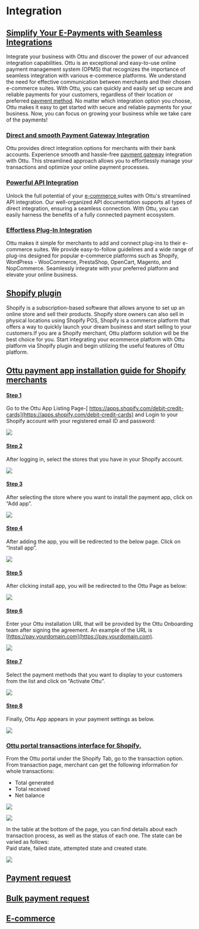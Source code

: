 # Integration

## [Simplify Your E-Payments with Seamless Integrations](integration.md#simplify-your-e-payments-with-seamless-integrations)

Integrate your business with Ottu and discover the power of our advanced integration capabilities. Ottu is an exceptional and easy-to-use online payment management system (OPMS) that recognizes the importance of seamless integration with various e-commerce platforms. We understand the need for effective communication between merchants and their chosen e-commerce suites. With Ottu, you can quickly and easily set up secure and reliable payments for your customers, regardless of their location or preferred [payment method](payment-methods.md). No matter which integration option you choose, Ottu makes it easy to get started with secure and reliable payments for your business. Now, you can focus on growing your business while we take care of the payments!

### [Direct and smooth Payment Gateway Integration](integration.md#direct-and-smooth-payment-gateway-integration)

Ottu provides direct integration options for merchants with their bank accounts. Experience smooth and hassle-free [payment gateway](payment-gateway.md) integration with Ottu. This streamlined approach allows you to effortlessly manage your transactions and optimize your online payment processes.

### [Powerful API Integration](integration.md#powerful-api-integration)

Unlock the full potential of your [e-commerce ](plugins/#e-commerce)suites with Ottu's streamlined API integration. Our well-organized API documentation supports all types of direct integration, ensuring a seamless connection. With Ottu, you can easily harness the benefits of a fully connected payment ecosystem.

### [Effortless Plug-In Integration](integration.md#effortless-plug-in-integration)

Ottu makes it simple for merchants to add and connect plug-ins to their e-commerce suites. We provide easy-to-follow guidelines and a wide range of plug-ins designed for popular e-commerce platforms such as Shopify, WordPress - WooCommerce, PrestaShop, OpenCart, Magento, and NopCommerce. Seamlessly integrate with your preferred platform and elevate your online business.

## [Shopify plugin](integration.md#shopify-plugin)

Shopify is a subscription-based software that allows anyone to set up an online store and sell their products. Shopify store owners can also sell in physical locations using Shopify POS, Shopify is a commerce platform that offers a way to quickly launch your dream business and start selling to your customers.If you are a Shopify merchant, Ottu platform solution will be the best choice for you. Start integrating your ecommerce platform with Ottu platform via Shopify plugin and begin utilizing the useful features of Ottu platform.

## [**Ottu payment app installation guide for Shopify merchants**](integration.md#ottu-payment-app-installation-guide-for-shopify-merchants)

#### [Step 1](integration.md#step-1)

Go to the Ottu App Listing Page-[ https://apps.shopify.com/debit-credit-cards](https://apps.shopify.com/debit-credit-cards) and Login to your Shopify account with your registered email ID and password:

![](<../.gitbook/assets/1 (14).png>)

#### [Step 2](integration.md#step-2)

After logging in, select the stores that you have in your Shopify account.

![](<../.gitbook/assets/2 (15).png>)

#### [Step 3](integration.md#step-3)

&#x20;After selecting the store where you want to install the payment app, click on “Add app”.

![](<../.gitbook/assets/3 (14).png>)

#### [Step 4](integration.md#step-4)

After adding the app, you will be redirected to the below page. Click on “Install app”.

![](<../.gitbook/assets/4 (10) (1).png>)

#### [Step 5](integration.md#step-5)

After clicking install app, you will be redirected to the Ottu Page as below:

![](../.gitbook/assets/5.png)

#### [Step 6](integration.md#step-6)

Enter your Ottu installation URL that will be provided by the Ottu Onboarding team after signing the agreement. An example of the URL is [https://pay.yourdomain.com](https://pay.yourdomain.com).

![](<../.gitbook/assets/6 (10).png>)

#### [Step 7](integration.md#step-7)

Select the payment methods that you want to display to your customers from the list and click on “Activate Ottu”.

![](<../.gitbook/assets/7 (1) (2).png>)

#### [Step 8](integration.md#step-8)

Finally, Ottu App appears in your payment settings as below.

![](../.gitbook/assets/8.png)

### [Ottu portal transactions interface for Shopify.](integration.md#ottu-portal-transactions-interface-for-shopify.)

From the Ottu portal under the Shopify Tab, go to the transaction option.\
From transaction page, merchant can get the following information for whole transactions:

* Total generated
* Total received
* Net balance

![](<../.gitbook/assets/4 (6) (1).png>)

![](../.gitbook/assets/10.png)

In the table at the bottom of the page, you can find details about each transaction process, as well as the status of each one. The state can be varied as follows:\
Paid state, failed state, attempted state and created state.

![](<../.gitbook/assets/11 (3).png>)

## [Payment request<img src="../.gitbook/assets/test (1).png" alt="" data-size="line">](plugins/#payment-request)

## [Bulk payment request<img src="../.gitbook/assets/test (1).png" alt="" data-size="line">](plugins/#bulk-payment-request)

## [E-commerce<img src="../.gitbook/assets/test (1).png" alt="" data-size="line">](plugins/#e-commerce)

